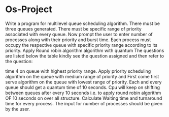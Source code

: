 # Os-Project
Write a program for multilevel  queue scheduling algorithm. There must be three 
queues generated. There must be specific range of priority associated with every 
queue. Now prompt the user to enter  number of processes along with their priority 
and burst time. Each process must occupy the respective queue with specific priority 
range according to its priority. Apply Round robin algorithm algorithm with quantum 
The questions are listed below the table kindly see the question assigned and then refer to the question: 
 
time 4 on queue with highest priority range. Apply priority scheduling algorithm on the 
queue with medium range of priority and First come first serve algorithm on the queue 
with lowest range of priority. Each and every queue should get a quantum time of 10 
seconds. Cpu will keep on shifting between queues after every 10 seconds  i.e. to 
apply round robin algorithm OF 10 seconds on over all structure. 
Calculate Waiting time and turnaround time for every process. The input for number 
of processes  should be given by the user.
